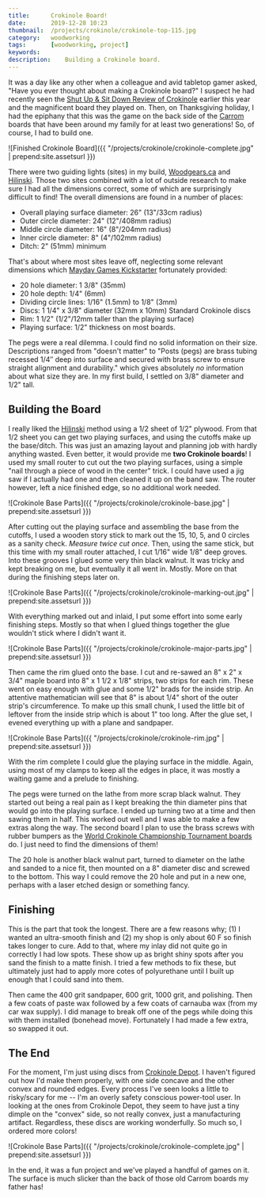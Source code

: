 ```yaml
---
title: 		Crokinole Board!
date: 		2019-12-28 10:23
thumbnail:	/projects/crokinole/crokinole-top-115.jpg
category:	woodworking
tags: 		[woodworking, project]
keywords:
description:    Building a Crokinole board.
---
```

It was a day like any other when a colleague and avid tabletop gamer asked, "Have you ever thought about making a Crokinole board?" I suspect he had recently seen the [Shut Up & Sit Down Review of Crokinole](https://www.shutupandsitdown.com/videos/review-crokinole/) earlier this year and the magnificent board they played on. Then, on Thanksgiving holiday, I had the epiphany that this was the game on the back side of the [Carrom](https://carrom.com) boards that have been around my family for at least two generations! So, of course, I had to build one.

<!-- more -->

![Finished Crokinole Board]({{ "/projects/crokinole/crokinole-complete.jpg" | prepend:site.assetsurl }})

There were two guiding lights (sites) in my build, [Woodgears.ca](https://www.woodgears.ca/crokinole/index.html) and [Hilinski](http://www.hilinski.net/woodgames/).  Those two sites combined with a lot of outside research to make sure I had all the dimensions correct, some of which are surprisingly difficult to find! The overall dimensions are found in a number of places:

* Overall playing surface diameter: 26" (13"/33cm radius)
* Outer circle diameter: 24" (12"/408mm radius)
* Middle circle diameter: 16" (8"/204mm radius)
* Inner circle diameter: 8" (4"/102mm radius)
* Ditch: 2" (51mm) minimum

That's about where most sites leave off, neglecting some relevant dimensions which [Mayday Games Kickstarter](https://www.kickstarter.com/projects/maydaygames/2019-crokinole-board-2-4-player-maple-or-rosewood-season-2) fortunately provided:

* 20 hole diameter: 1 3/8" (35mm)
* 20 hole depth: 1/4" (6mm)
* Dividing circle lines: 1/16" (1.5mm) to 1/8" (3mm)
* Discs: 1 1/4" x 3/8" diameter (32mm x 10mm) Standard Crokinole discs
* Rim: 1 1/2" (1/2"/12mm taller than the playing surface)
* Playing surface: 1/2" thickness on most boards.

The pegs were a real dilemma. I could find no solid information on their size. Descriptions ranged from "doesn't matter" to "Posts (pegs) are brass tubing recessed 1/4″ deep into surface and secured with brass screw to ensure straight alignment and durability." which gives absolutely *no* information about what size they are. In my first build, I settled on 3/8" diameter and 1/2" tall.

## Building the Board

I really liked the [Hilinski](http://www.hilinski.net/woodgames/) method using a 1/2 sheet of 1/2" plywood. From that 1/2 sheet you can get two playing surfaces, and using the cutoffs make up the base/ditch. This was just an amazing layout and planning job with hardly anything wasted. Even better, it would provide me **two Crokinole boards**! I used my small router to cut out the two playing surfaces, using a simple "nail through a piece of wood in the center" trick. I could have used a jig saw if I actually had one and then cleaned it up on the band saw. The router however, left a nice finished edge, so no additional work needed.

![Crokinole Base Parts]({{ "/projects/crokinole/crokinole-base.jpg" | prepend:site.assetsurl }})

After cutting out the playing surface and assembling the base from the cutoffs, I used a wooden story stick to mark out the 15, 10, 5, and 0 circles as a sanity check. *Measure twice cut once.* Then, using the same stick, but this time with my small router attached, I cut 1/16" wide 1/8" deep groves. Into these grooves I glued some very thin black walnut. It was tricky and kept breaking on me, but eventually it all went in. Mostly. More on that during the finishing steps later on.

![Crokinole Base Parts]({{ "/projects/crokinole/crokinole-marking-out.jpg" | prepend:site.assetsurl }})

With everything marked out and inlaid, I put some effort into some early finishing steps. Mostly so that when I glued things together the glue wouldn't stick where I didn't want it.

![Crokinole Base Parts]({{ "/projects/crokinole/crokinole-major-parts.jpg" | prepend:site.assetsurl }})

Then came the rim glued onto the base. I cut and re-sawed an 8" x 2" x 3/4" maple board into 8" x 1 1/2 x 1/8" strips, two strips for each rim. These went on easy enough with glue and some 1/2" brads for the inside strip. An attentive mathematician will see that 8" is about 1/4" short of the outer strip's circumference. To make up this small chunk, I used the little bit of leftover from the inside strip which is about 1" too long. After the glue set, I evened everything up with a plane and sandpaper.

![Crokinole Base Parts]({{ "/projects/crokinole/crokinole-rim.jpg" | prepend:site.assetsurl }})

With the rim complete I could glue the playing surface in the middle. Again, using most of my clamps to keep all the edges in place, it was mostly a waiting game and a prelude to finishing.

The pegs were turned on the lathe from more scrap black walnut. They started out being a real pain as I kept breaking the thin diameter pins that would go into the playing surface. I ended up turning two at a time and then sawing them in half. This worked out well and I was able to make a few extras along the way. The second board I plan to use the brass screws with rubber bumpers as the [World Crokinole Championship Tournament boards](https://crokinole.ca/products/tournament-board) do. I just need to find the dimensions of them!

The 20 hole is another black walnut part, turned to diameter on the lathe and sanded to a nice fit, then mounted on a 8" diameter disc and screwed to the bottom. This way I could remove the 20 hole and put in a new one, perhaps with a laser etched design or something fancy.

## Finishing

This is the part that took the longest. There are a few reasons why; (1) I wanted an ultra-smooth finish and (2) my shop is only about 60 F so finish takes longer to cure. Add to that, where my inlay did not quite go in correctly I had low spots. These show up as bright shiny spots after you sand the finish to a matte finish. I tried a few methods to fix these, but ultimately just had to apply more cotes of polyurethane until I built up enough that I could sand into them.

Then came the 400 grit sandpaper, 600 grit, 1000 grit, and polishing. Then a few coats of paste wax followed by a few coats of carnauba wax (from my car wax supply). I did manage to break off one of the pegs while doing this with them installed (bonehead move). Fortunately I had made a few extra, so swapped it out.

## The End

For the moment, I'm just using discs from [Crokinole Depot](http://www.crokinoledepot.com). I haven't figured out how I'd make them properly, with one side concave and the other convex and rounded edges. Every process I've seen looks a little to risky/scary for me -- I'm an overly safety conscious power-tool user. In looking at the ones from Crokinole Depot, they seem to have just a tiny dimple on the "convex" side, so not really convex, just a manufacturing artifact. Regardless, these discs are working wonderfully. So much so, I ordered more colors!

![Crokinole Base Parts]({{ "/projects/crokinole/crokinole-complete.jpg" | prepend:site.assetsurl }})

In the end, it was a fun project and we've played a handful of games on it. The surface is much slicker than the back of those old Carrom boards my father has!

